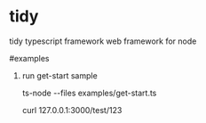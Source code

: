 # tidy
tidy typescript framework web framework for node

#examples
1. run get-start sample

    ts-node --files examples/get-start.ts
    
    curl 127.0.0.1:3000/test/123
    